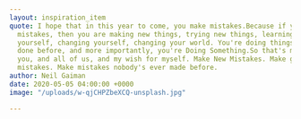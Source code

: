 ```yaml
---
layout: inspiration_item
quote: I hope that in this year to come, you make mistakes.Because if you are making
  mistakes, then you are making new things, trying new things, learning, living, pushing
  yourself, changing yourself, changing your world. You're doing things you've never
  done before, and more importantly, you're Doing Something.So that's my wish for
  you, and all of us, and my wish for myself. Make New Mistakes. Make glorious, amazing
  mistakes. Make mistakes nobody's ever made before.
author: Neil Gaiman
date: 2020-05-05 04:00:00 +0000
image: "/uploads/w-qjCHPZbeXCQ-unsplash.jpg"

---
```

